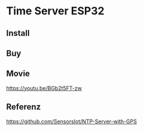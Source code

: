 # Time Server ESP32

## Install

## Buy

## Movie
https://youtu.be/BGb2t5FT-zw

## Referenz 
https://github.com/SensorsIot/NTP-Server-with-GPS
